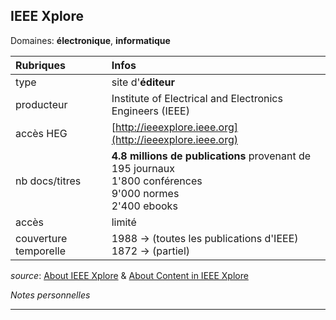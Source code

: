 ## IEEE Xplore
Domaines: **électronique**, **informatique**

| Rubriques | Infos |
| :-------- | :---- |
| type | site d'**éditeur** |
| producteur | Institute of Electrical and Electronics Engineers (IEEE) |
| accès HEG | [http://ieeexplore.ieee.org](http://ieeexplore.ieee.org) |
| nb docs/titres | **4.8 millions de publications** provenant de <br/>195 journaux <br/>1'800 conférences <br/>9'000 normes <br/>2'400 ebooks |
| accès | limité |
| couverture temporelle | 1988 -> (toutes les publications d'IEEE) <br/>1872 -> (partiel) |

*source*: [About IEEE Xplore](http://ieeexplore.ieee.org/Xplorehelp/#/overview-of-ieee-xplore/about-ieee-xplore) & [About Content in IEEE Xplore](https://ieeexplore.ieee.org/Xplorehelp/#/overview-of-ieee-xplore/about-content)

*Notes personnelles*

---
